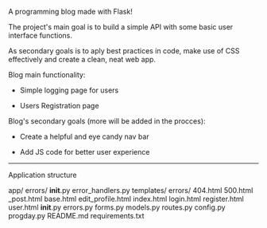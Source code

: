 A programming blog made with Flask!

The project's main goal is to build a simple API 
with some basic user interface functions.

As secondary goals is to aply best practices in code, 
make use of CSS effectively and create a clean, neat
web app.

Blog main functionality:

- Simple logging page for users

- Users Registration page


Blog's secondary goals (more will be added in the procces):

- Create a helpful and eye candy nav bar

- Add JS code for better user experience

-------------------------------------------------

Application structure

app/
    errors/
        __init__.py
        error_handlers.py
    templates/
            errors/
                404.html
                500.html
            _post.html
            base.html
            edit_profile.html
            index.html
            login.html
            register.html
            user.html
    __init__.py
    errors.py
    forms.py
    models.py
    routes.py
config.py
progday.py
README.md
requirements.txt